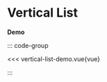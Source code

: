# Vertical List

<script setup>
  import 'dndrxjs/dist/styles.css'
  import { defineClientComponent } from 'vitepress'

  const VerticalListDemo = defineClientComponent(() => import('./vertical-list-demo.vue'))
</script>

**Demo**

<VerticalListDemo></VerticalListDemo>

::: code-group

<<< vertical-list-demo.vue{vue}

:::
